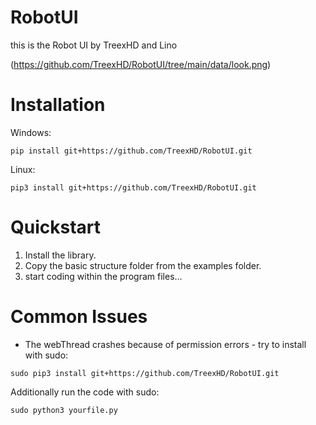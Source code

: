 # RobotUI
 this is the Robot UI by TreexHD and Lino

(https://github.com/TreexHD/RobotUI/tree/main/data/look.png)

# Installation

Windows:
```
pip install git+https://github.com/TreexHD/RobotUI.git
```

Linux:
```
pip3 install git+https://github.com/TreexHD/RobotUI.git
```

# Quickstart

1. Install the library.
2. Copy the basic structure folder from the examples folder.
3. start coding within the program files...


# Common Issues

- The webThread crashes because of permission errors - try to install with sudo: 
```
sudo pip3 install git+https://github.com/TreexHD/RobotUI.git
``` 
Additionally run the code with sudo: 
```
sudo python3 yourfile.py
``` 
  